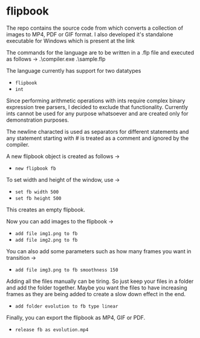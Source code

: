 # flipbook

The repo contains the source code from which converts a collection of images to MP4, PDF or GIF format. I also developed it's standalone executable for Windows which is present at the link 

The commands for the language are to be written in a .flp file and executed as follows ->
.\compiler.exe .\sample.flp

The language currently has support for two datatypes
- `flipbook`
- `int`

Since performing arithmetic operations with ints require complex binary expression tree parsers, I decided to exclude that functionality. Currently ints cannot be used for any purpose whatsoever and are created only for demonstration purposes.

The newline characted is used as separators for different statements and any statement starting with # is treated as a comment and ignored by the compiler.

A new flipbook object is created as follows ->
- `new flipbook fb`

To set width and height of the window, use ->
- `set fb width 500`
- `set fb height 500`

This creates an empty flipbook.

Now you can add images to the flipbook ->
- `add file img1.png to fb`
- `add file img2.png to fb`

You can also add some parameters such as how many frames you want in transition ->
- `add file img3.png to fb smoothness 150`

Adding all the files manually can be tiring. So just keep your files in a folder and add the folder together. Maybe you want the files to have increasing frames as they are being added to create a slow down effect in the end.
- `add folder evolution to fb type linear`

Finally, you can export the flipbook as MP4, GIF or PDF.
- `release fb as evolution.mp4`


